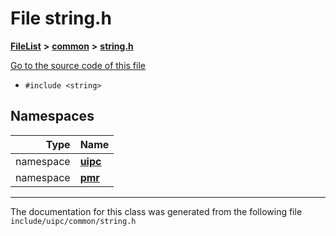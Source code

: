 

# File string.h



[**FileList**](files.md) **>** [**common**](dir_fe04c8fb910be76d82cd33e795163b9b.md) **>** [**string.h**](string_8h.md)

[Go to the source code of this file](string_8h_source.md)



* `#include <string>`













## Namespaces

| Type | Name |
| ---: | :--- |
| namespace | [**uipc**](namespaceuipc.md) <br> |
| namespace | [**pmr**](namespaceuipc_1_1pmr.md) <br> |





















































------------------------------
The documentation for this class was generated from the following file `include/uipc/common/string.h`

